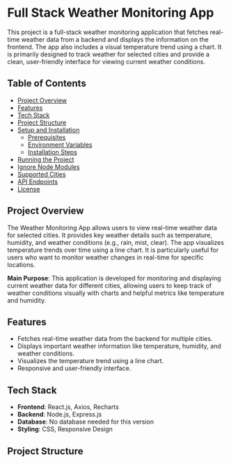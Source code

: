 # Full Stack Weather Monitoring App

This project is a full-stack weather monitoring application that fetches real-time weather data from a backend and displays the information on the frontend. The app also includes a visual temperature trend using a chart. It is primarily designed to track weather for selected cities and provide a clean, user-friendly interface for viewing current weather conditions.

## Table of Contents

- [Project Overview](#project-overview)
- [Features](#features)
- [Tech Stack](#tech-stack)
- [Project Structure](#project-structure)
- [Setup and Installation](#setup-and-installation)
  - [Prerequisites](#prerequisites)
  - [Environment Variables](#environment-variables)
  - [Installation Steps](#installation-steps)
- [Running the Project](#running-the-project)
- [Ignore Node Modules](#ignore-node-modules)
- [Supported Cities](#supported-cities)
- [API Endpoints](#api-endpoints)
- [License](#license)

## Project Overview

The Weather Monitoring App allows users to view real-time weather data for selected cities. It provides key weather details such as temperature, humidity, and weather conditions (e.g., rain, mist, clear). The app visualizes temperature trends over time using a line chart. It is particularly useful for users who want to monitor weather changes in real-time for specific locations.

**Main Purpose**: This application is developed for monitoring and displaying current weather data for different cities, allowing users to keep track of weather conditions visually with charts and helpful metrics like temperature and humidity.

## Features

- Fetches real-time weather data from the backend for multiple cities.
- Displays important weather information like temperature, humidity, and weather conditions.
- Visualizes the temperature trend using a line chart.
- Responsive and user-friendly interface.

## Tech Stack

- **Frontend**: React.js, Axios, Recharts
- **Backend**: Node.js, Express.js
- **Database**: No database needed for this version
- **Styling**: CSS, Responsive Design

## Project Structure

